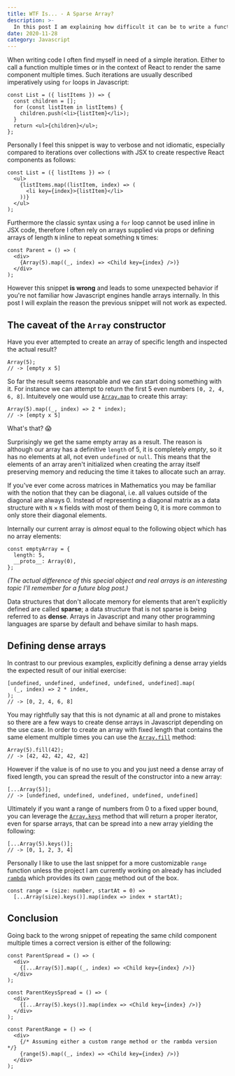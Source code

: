 ```yaml
---
title: WTF Is... - A Sparse Array?
description: >-
  In this post I am explaining how difficult it can be to write a functional iteration using inline arrays in Javascript and which bugs may occur.
date: 2020-11-28
category: Javascript
---
```


When writing code I often find myself in need of a simple iteration.
Either to call a function multiple times or in the context of React to render the same component multiple times.
Such iterations are usually described imperatively using `for` loops in Javascript:

```tsx
const List = ({ listItems }) => {
  const children = [];
  for (const listItem in listItems) {
    children.push(<li>{listItem}</li>);
  }
  return <ul>{children}</ul>;
};
```

Personally I feel this snippet is way to verbose and not idiomatic, especially compared to iterations over collections with JSX to create respective React components as follows:

```tsx
const List = ({ listItems }) => (
  <ul>
    {listItems.map((listItem, index) => (
      <li key={index}>{listItem}</li>
    ))}
  </ul>
);
```

Furthermore the classic syntax using a `for` loop cannot be used inline in JSX code, therefore I often rely on arrays supplied via props or defining arrays of length `N` inline to repeat something `N` times:

```tsx
const Parent = () => (
  <div>
    {Array(5).map((_, index) => <Child key={index} />)}
  </div>
);
```

However this snippet **is wrong** and leads to some unexpected behavior if you're not familiar how Javascript engines handle arrays internally.
In this post I will explain the reason the previous snippet will not work as expected.

## The caveat of the `Array` constructor

Have you ever attempted to create an array of specific length and inspected the actual result?

```tsx
Array(5);
// -> [empty x 5]
```

So far the result seems reasonable and we can start doing something with it.
For instance we can attempt to return the first 5 even numbers `[0, 2, 4, 6, 8]`.
Intuitevely one would use [`Array.map`](https://developer.mozilla.org/en-US/docs/Web/JavaScript/Reference/Global_Objects/Array/map) to create this array:

```tsx
Array(5).map((_, index) => 2 * index);
// -> [empty x 5]
```

What's that? 😱

Surprisingly we get the same empty array as a result.
The reason is although our array has a definitive `length` of 5, it is completely *empty*, so it has no elements at all, not even `undefined` or `null`.
This means that the elements of an array aren't initialized when creating the array itself preserving memory and reducing the time it takes to allocate such an array.

If you've ever come across matrices in Mathematics you may be familiar with the notion that they can be diagonal, i.e. all values outside of the diagonal are always 0.
Instead of representing a diagonal matrix as a data structure with `N` &times; `N` fields with most of them being 0, it is more common to only store their diagonal elements.

Internally our current array is *almost* equal to the following object which has no array elements:

```tsx
const emptyArray = {
  length: 5,
  __proto__: Array(0),
};
```

*(The actual difference of this special object and real arrays is an interesting topic I'll remember for a future blog post.)*

Data structures that don't allocate memory for elements that aren't explicitly defined are called **sparse**; a data structure that is not sparse is being referred to as **dense**.
Arrays in Javascript and many other programming languages are sparse by default and behave similar to hash maps.

## Defining dense arrays

In contrast to our previous examples, explicitly defining a dense array yields the expected result of our initial exercise:

```tsx
[undefined, undefined, undefined, undefined, undefined].map(
  (_, index) => 2 * index,
);
// -> [0, 2, 4, 6, 8]
```

You may rightfully say that this is not dynamic at all and prone to mistakes so there are a few ways to create dense arrays in Javascript depending on the use case.
In order to create an array with fixed length that contains the same element multiple times you can use the [`Array.fill`](https://developer.mozilla.org/en-US/docs/Web/JavaScript/Reference/Global_Objects/Array/fill) method:

```tsx
Array(5).fill(42);
// -> [42, 42, 42, 42, 42]
```

However if the value is of no use to you and you just need a dense array of fixed length, you can spread the result of the constructor into a new array:

```tsx
[...Array(5)];
// -> [undefined, undefined, undefined, undefined, undefined]
```

Ultimately if you want a range of numbers from 0 to a fixed upper bound, you can leverage the [`Array.keys`](https://developer.mozilla.org/en-US/docs/Web/JavaScript/Reference/Global_Objects/Array/keys) method that will return a proper iterator, even for sparse arrays, that can be spread into a new array yielding the following:

```tsx
[...Array(5).keys()];
// -> [0, 1, 2, 3, 4]
```

Personally I like to use the last snippet for a more customizable `range` function unless the project I am currently working on already has included [`rambda`](https://ramdajs.com/) which provides its own [`range`](https://ramdajs.com/docs/#range) method out of the box.

```tsx
const range = (size: number, startAt = 0) =>
  [...Array(size).keys()].map(index => index + startAt);
```

## Conclusion

Going back to the wrong snippet of repeating the same child component multiple times a correct version is either of the following:

```tsx
const ParentSpread = () => (
  <div>
    {[...Array(5)].map((_, index) => <Child key={index} />)}
  </div>
);

const ParentKeysSpread = () => (
  <div>
    {[...Array(5).keys()].map(index => <Child key={index} />)}
  </div>
);

const ParentRange = () => (
  <div>
    {/* Assuming either a custom range method or the rambda version */}
    {range(5).map((_, index) => <Child key={index} />)}
  </div>
);
```
